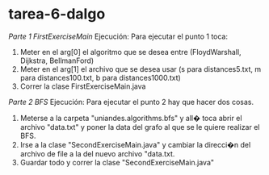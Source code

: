 # tarea-6-dalgo

*Parte 1 FirstExerciseMain*
Ejecución:
Para ejecutar el punto 1 toca:
1. Meter en el arg[0] el algoritmo que se desea entre (FloydWarshall, Dijkstra, BellmanFord)
2. Meter en el arg[1] el archivo que se desea usar (s para distances5.txt, m para distances100.txt, b para distances1000.txt)
3. Correr la clase FirstExerciseMain.java

*Parte 2 BFS*
Ejecución:
Para ejecutar el punto 2 hay que hacer dos cosas.
1. Meterse a la carpeta "uniandes.algorithms.bfs" y all� toca abrir el archivo "data.txt" y poner la data del grafo al que se le quiere realizar el BFS.
2. Irse a la clase "SecondExerciseMain.java" y cambiar la direcci�n del archivo de file a la del nuevo archivo "data.txt.
3. Guardar todo y correr la clase "SecondExerciseMain.java"